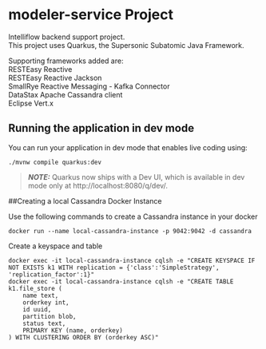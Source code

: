 # modeler-service Project

Intelliflow backend support project. <br/>
This project uses Quarkus, the Supersonic Subatomic Java Framework.

Supporting frameworks added are:<br/>
RESTEasy Reactive <br/>
RESTEasy Reactive Jackson <br/>
SmallRye Reactive Messaging - Kafka Connector <br/>
DataStax Apache Cassandra client <br/>
Eclipse Vert.x <br/>


## Running the application in dev mode

You can run your application in dev mode that enables live coding using:
```shell script
./mvnw compile quarkus:dev
```

> **_NOTE:_**  Quarkus now ships with a Dev UI, which is available in dev mode only at http://localhost:8080/q/dev/.

##Creating a local Cassandra Docker Instance

Use the following commands to create a Cassandra instance in your docker
```shell script
docker run --name local-cassandra-instance -p 9042:9042 -d cassandra
```
Create a keyspace and table
```shell script
docker exec -it local-cassandra-instance cqlsh -e "CREATE KEYSPACE IF NOT EXISTS k1 WITH replication = {'class':'SimpleStrategy', 'replication_factor':1}"
docker exec -it local-cassandra-instance cqlsh -e "CREATE TABLE k1.file_store (
    name text,
    orderkey int,
    id uuid,
    partition blob,
    status text,
    PRIMARY KEY (name, orderkey)
) WITH CLUSTERING ORDER BY (orderkey ASC)"
```
